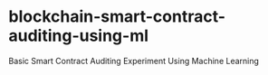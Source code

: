 # blockchain-smart-contract-auditing-using-ml
Basic Smart Contract Auditing Experiment Using Machine Learning
